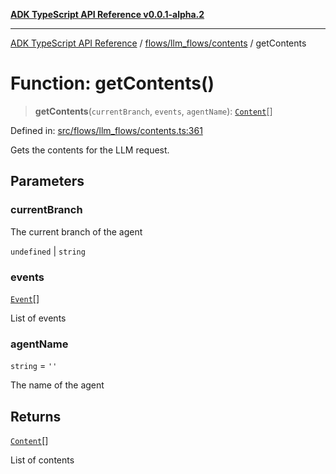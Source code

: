 [**ADK TypeScript API Reference v0.0.1-alpha.2**](../../../../README.md)

***

[ADK TypeScript API Reference](../../../../modules.md) / [flows/llm\_flows/contents](../README.md) / getContents

# Function: getContents()

> **getContents**(`currentBranch`, `events`, `agentName`): [`Content`](../../../../models/types/interfaces/Content.md)[]

Defined in: [src/flows/llm\_flows/contents.ts:361](https://github.com/njraladdin/adk-typescript/blob/main/src/flows/llm_flows/contents.ts#L361)

Gets the contents for the LLM request.

## Parameters

### currentBranch

The current branch of the agent

`undefined` | `string`

### events

[`Event`](../../../../events/Event/classes/Event.md)[]

List of events

### agentName

`string` = `''`

The name of the agent

## Returns

[`Content`](../../../../models/types/interfaces/Content.md)[]

List of contents
